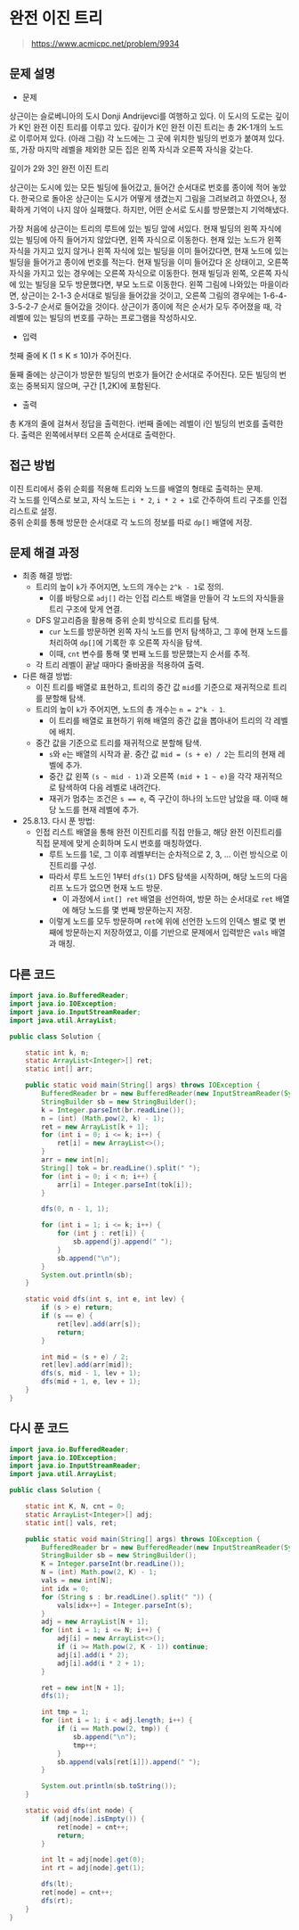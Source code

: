 # 완전 이진 트리

> https://www.acmicpc.net/problem/9934

## 문제 설명

- 문제

상근이는 슬로베니아의 도시 Donji Andrijevci를 여행하고 있다. 이 도시의 도로는 깊이가 K인 완전 이진 트리를 이루고 있다. 깊이가 K인 완전 이진 트리는 총 2K-1개의 노드로 이루어져 있다. (아래
그림) 각 노드에는 그 곳에 위치한 빌딩의 번호가 붙여져 있다. 또, 가장 마지막 레벨을 제외한 모든 집은 왼쪽 자식과 오른쪽 자식을 갖는다.

깊이가 2와 3인 완전 이진 트리

상근이는 도시에 있는 모든 빌딩에 들어갔고, 들어간 순서대로 번호를 종이에 적어 놓았다. 한국으로 돌아온 상근이는 도시가 어떻게 생겼는지 그림을 그려보려고 하였으나, 정확하게 기억이 나지 않아 실패했다. 하지만,
어떤 순서로 도시를 방문했는지 기억해냈다.

가장 처음에 상근이는 트리의 루트에 있는 빌딩 앞에 서있다.
현재 빌딩의 왼쪽 자식에 있는 빌딩에 아직 들어가지 않았다면, 왼쪽 자식으로 이동한다.
현재 있는 노드가 왼쪽 자식을 가지고 있지 않거나 왼쪽 자식에 있는 빌딩을 이미 들어갔다면, 현재 노드에 있는 빌딩을 들어가고 종이에 번호를 적는다.
현재 빌딩을 이미 들어갔다 온 상태이고, 오른쪽 자식을 가지고 있는 경우에는 오른쪽 자식으로 이동한다.
현재 빌딩과 왼쪽, 오른쪽 자식에 있는 빌딩을 모두 방문했다면, 부모 노드로 이동한다.
왼쪽 그림에 나와있는 마을이라면, 상근이는 2-1-3 순서대로 빌딩을 들어갔을 것이고, 오른쪽 그림의 경우에는 1-6-4-3-5-2-7 순서로 들어갔을 것이다. 상근이가 종이에 적은 순서가 모두 주어졌을 때, 각
레벨에 있는 빌딩의 번호를 구하는 프로그램을 작성하시오.

- 입력

첫째 줄에 K (1 ≤ K ≤ 10)가 주어진다.

둘째 줄에는 상근이가 방문한 빌딩의 번호가 들어간 순서대로 주어진다. 모든 빌딩의 번호는 중복되지 않으며, 구간 [1,2K)에 포함된다.

- 출력

총 K개의 줄에 걸쳐서 정답을 출력한다. i번째 줄에는 레벨이 i인 빌딩의 번호를 출력한다. 출력은 왼쪽에서부터 오른쪽 순서대로 출력한다.

## 접근 방법

이진 트리에서 중위 순회를 적용해 트리와 노드를 배열의 형태로 출력하는 문제.  
각 노드를 인덱스로 보고, 자식 노드는 `i * 2`, `i * 2 + 1`로 간주하여 트리 구조를 인접 리스트로 설정.  
중위 순회를 통해 방문한 순서대로 각 노드의 정보를 따로 `dp[]` 배열에 저장.

## 문제 해결 과정

- 최종 해결 방법:
    - 트리의 높이 `k`가 주어지면, 노드의 개수는 `2^k - 1`로 정의.
        - 이를 바탕으로 `adj[]` 라는 인접 리스트 배열을 만들어 각 노드의 자식들을 트리 구조에 맞게 연결.
    - DFS 알고리즘을 활용해 중위 순회 방식으로 트리를 탐색.
        - `cur` 노드를 방문하면 왼쪽 자식 노드를 먼저 탐색하고, 그 후에 현재 노드를 처리하여 `dp[]`에 기록한 후 오른쪽 자식을 탐색.
        - 이때, `cnt` 변수를 통해 몇 번째 노드를 방문했는지 순서를 추적.
    - 각 트리 레벨이 끝날 때마다 줄바꿈을 적용하여 출력.
- 다른 해결 방법:
    - 이진 트리를 배열로 표현하고, 트리의 중간 값 `mid`를 기준으로 재귀적으로 트리를 분할해 탐색.
    - 트리의 높이 `k`가 주어지면, 노드의 총 개수는 `n = 2^k - 1`.
        - 이 트리를 배열로 표현하기 위해 배열의 중간 값을 뽑아내어 트리의 각 레벨에 배치.
    - 중간 값을 기준으로 트리를 재귀적으로 분할해 탐색.
        - `s`와 `e`는 배열의 시작과 끝. 중간 값 `mid = (s + e) / 2`는 트리의 현재 레벨에 추가.
        - 중간 값 왼쪽 `(s ~ mid - 1)`과 오른쪽 `(mid + 1 ~ e)`을 각각 재귀적으로 탐색하여 다음 레벨로 내려간다.
        - 재귀가 멈추는 조건은 `s == e`, 즉 구간이 하나의 노드만 남았을 때. 이때 해당 노드를 현재 레벨에 추가.
- 25.8.13. 다시 푼 방법:
    - 인접 리스트 배열을 통해 완전 이진트리를 직접 만들고, 해당 완전 이진트리를 직접 문제에 맞게 순회하며 도시 번호를 매칭하였다.
        - 루트 노드를 1로, 그 이후 레벨부터는 순차적으로 2, 3, ... 이런 방식으로 이진트리를 구성.
        - 따라서 루트 노드인 1부터 `dfs(1)` DFS 탐색을 시작하며, 해당 노드의 다음 리프 노드가 없으면 현재 노드 방문.
            - 이 과정에서 `int[] ret` 배열을 선언하여, 방문 하는 순서대로 `ret` 배열에 해당 노드를 몇 번째 방문하는지 저장.
        - 이렇게 노드를 모두 방문하며 `ret`에 위에 선언한 노드의 인덱스 별로 몇 번째에 방문하는지 저장하였고, 이를 기반으로 문제에서 입력받은 `vals` 배열과 매칭.

## 다른 코드

```java
import java.io.BufferedReader;
import java.io.IOException;
import java.io.InputStreamReader;
import java.util.ArrayList;

public class Solution {

    static int k, n;
    static ArrayList<Integer>[] ret;
    static int[] arr;

    public static void main(String[] args) throws IOException {
        BufferedReader br = new BufferedReader(new InputStreamReader(System.in));
        StringBuilder sb = new StringBuilder();
        k = Integer.parseInt(br.readLine());
        n = (int) (Math.pow(2, k) - 1);
        ret = new ArrayList[k + 1];
        for (int i = 0; i <= k; i++) {
            ret[i] = new ArrayList<>();
        }
        arr = new int[n];
        String[] tok = br.readLine().split(" ");
        for (int i = 0; i < n; i++) {
            arr[i] = Integer.parseInt(tok[i]);
        }

        dfs(0, n - 1, 1);

        for (int i = 1; i <= k; i++) {
            for (int j : ret[i]) {
                sb.append(j).append(" ");
            }
            sb.append("\n");
        }
        System.out.println(sb);
    }

    static void dfs(int s, int e, int lev) {
        if (s > e) return;
        if (s == e) {
            ret[lev].add(arr[s]);
            return;
        }

        int mid = (s + e) / 2;
        ret[lev].add(arr[mid]);
        dfs(s, mid - 1, lev + 1);
        dfs(mid + 1, e, lev + 1);
    }
}
```

## 다시 푼 코드

```java
import java.io.BufferedReader;
import java.io.IOException;
import java.io.InputStreamReader;
import java.util.ArrayList;

public class Solution {

    static int K, N, cnt = 0;
    static ArrayList<Integer>[] adj;
    static int[] vals, ret;

    public static void main(String[] args) throws IOException {
        BufferedReader br = new BufferedReader(new InputStreamReader(System.in));
        StringBuilder sb = new StringBuilder();
        K = Integer.parseInt(br.readLine());
        N = (int) Math.pow(2, K) - 1;
        vals = new int[N];
        int idx = 0;
        for (String s : br.readLine().split(" ")) {
            vals[idx++] = Integer.parseInt(s);
        }
        adj = new ArrayList[N + 1];
        for (int i = 1; i <= N; i++) {
            adj[i] = new ArrayList<>();
            if (i >= Math.pow(2, K - 1)) continue;
            adj[i].add(i * 2);
            adj[i].add(i * 2 + 1);
        }

        ret = new int[N + 1];
        dfs(1);

        int tmp = 1;
        for (int i = 1; i < adj.length; i++) {
            if (i == Math.pow(2, tmp)) {
                sb.append("\n");
                tmp++;
            }
            sb.append(vals[ret[i]]).append(" ");
        }

        System.out.println(sb.toString());
    }

    static void dfs(int node) {
        if (adj[node].isEmpty()) {
            ret[node] = cnt++;
            return;
        }

        int lt = adj[node].get(0);
        int rt = adj[node].get(1);

        dfs(lt);
        ret[node] = cnt++;
        dfs(rt);
    }
}
```